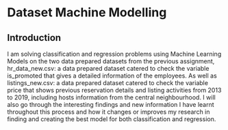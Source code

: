 # Dataset Machine Modelling

## Introduction
I am solving classification and regression problems using Machine Learning Models on the two data prepared datasets from the previous assignment, hr_data_new.csv: a data prepared dataset catered to check the variable is_promoted that gives a detailed information of the employees. As well as listings_new.csv: a data prepared dataset catered to check the variable price that shows previous reservation details and listing activities from 2013 to 2019, including hosts information from the central neighbourhood. I will also go through the interesting findings and new information I have learnt throughout this process and how it changes or improves my research in finding and creating the best model for both classification and regression.
